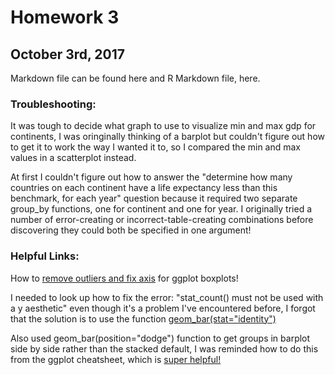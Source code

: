 # Homework 3

## October 3rd, 2017

Markdown file can be found here and R Markdown file, here.

### Troubleshooting:

It was tough to decide what graph to use to visualize min and max gdp for continents, I was oringinally thinking of a barplot but couldn't figure out how to get it to work the way I wanted it to, so I compared the min and max values in a scatterplot instead.

At first I couldn't figure out how to answer the "determine how many countries on each continent have a life expectancy less than this benchmark, for each year" question because it required two separate group_by functions, one for continent and one for year. I originally tried a number of error-creating or incorrect-table-creating combinations before discovering they could both be specified in one argument!

### Helpful Links:

How to [remove outliers and fix axis](https://stackoverflow.com/questions/5677885/ignore-outliers-in-ggplot2-boxplot) for ggplot boxplots!

I needed to look up how to fix the error: "stat_count() must not be used with a y aesthetic" even though it's a problem I've encountered before, I forgot that the solution is to use the function [geom_bar(stat="identity")](https://stackoverflow.com/questions/39679057/r-ggplot2-stat-count-must-not-be-used-with-a-y-aesthetic-error-in-bar-graph/39679104)

Also used geom_bar(position="dodge") function to get groups in barplot side by side rather than the stacked default, I was reminded how to do this from the ggplot cheatsheet, which is [super helpful!](https://www.rstudio.com/wp-content/uploads/2015/03/ggplot2-cheatsheet.pdf)
